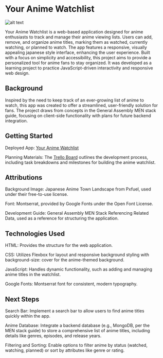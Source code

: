 # Your Anime Watchlist

![alt text](https://i.imgur.com/jiIPuc4.png)

Your Anime Watchlist is a web-based application designed for anime enthusiasts to track and manage their anime viewing lists. Users can add, remove, and organize anime titles, marking them as watched, currently watching, or planned to watch. The app features a responsive, visually appealing japanese style interface, enhancing the user experience. Built with a focus on simplicity and accessibility, this project aims to provide a personalized tool for anime fans to stay organized. It was developed as a learning project to practice JavaScript-driven interactivity and responsive web design.

## Background

Inspired by the need to keep track of an ever-growing list of anime to watch, this app was created to offer a streamlined, user-friendly solution for fans. The project draws from concepts in the General Assembly MEN stack guide, focusing on client-side functionality with plans for future backend integration.

## Getting Started

Deployed App: [Your Anime Watchlist](https://your-anime-watchlist-3986aaf2e0c5.herokuapp.com/)



Planning Materials: The [Trello Board](https://trello.com/b/p49ViPLz)
 outlines the development process, including task breakdowns and milestones for building the anime watchlist.

## Attributions


Background Image: Japanese Anime Town Landscape from Pxfuel, used under their free-to-use license.

Font: Montserrat, provided by Google Fonts under the Open Font License.

Development Guide: General Assembly MEN Stack Referencing Related Data, used as a reference for structuring the application.


## Technologies Used

HTML: Provides the structure for the web application.

CSS: Utilizes Flexbox for layout and responsive background styling with background-size: cover for the anime-themed background.

JavaScript: Handles dynamic functionality, such as adding and managing anime titles in the watchlist.

Google Fonts: Montserrat font for consistent, modern typography.

## Next Steps

Search Bar: Implement a search bar to allow users to find anime titles quickly within the app.

Anime Database: Integrate a backend database (e.g., MongoDB, per the MEN stack guide) to store a comprehensive list of anime titles, including details like genres, episodes, and release years.

Filtering and Sorting: Enable options to filter anime by status (watched, watching, planned) or sort by attributes like genre or rating.